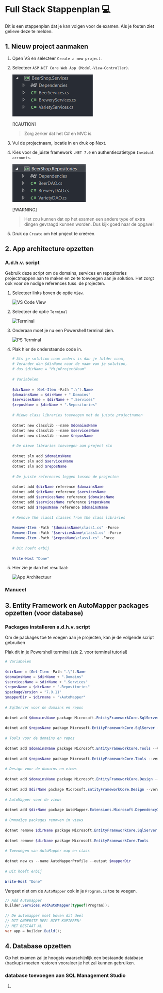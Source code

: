 # Full Stack Stappenplan :computer:

Dit is een stappenplan dat je kan volgen voor de examen. Als je fouten ziet gelieve deze te melden.

## 1. Nieuw project aanmaken

1.  Open VS en selecteer `Create a new project`.

2.  Selecteer `ASP.NET Core Web App (Model-View-Controller)`.

    ![ASP.NET Core Web App (Model-View-Controller)](image.png)

    [!CAUTION]
    > Zorg zerker dat het C# en MVC is.

3.  Vul de projectnaam, locatie in en druk op Next.

4.  Kies voor de juiste framework `.NET 7.0` en authentiecatietype `Invidual accounts`.

    ![Alt text](image-1.png)

    [!WARNING]
    > Het zou kunnen dat op het examen een andere type of extra dingen gevraagd kunnen worden. Dus kijk goed naar de opgave!

5.  Druk op `Create` om het project te creëren. 

## 2. App architecture opzetten

### A.d.h.v. script

Gebruik deze script om de domains, services en repositories projectmappen aan te maken en ze te toevoegen aan je solution. Het zorgt ook voor de nodige references tuss. de projecten.

1.  Selecteer links boven de optie `View`.

    ![VS Code View](image-2.png)

2.  Selecteer de optie `Terminal`

    ![Terminal](image-3.png)

3.  Onderaan moet je nu een Powershell terminal zien.

    ![PS Terminal](image-4.png)

4. Plak hier de onderstaande code in.

    ```powershell
    # Als je solution naam anders is dan je folder naam,
    # Verander dan $dirName naar de naam van je solution,
    # dus $dirName = "MijnProjectNaam"

    # Variabelen

    $dirName = (Get-Item -Path ".\").Name
    $domainsName = $dirName + ".Domains"
    $servicesName = $dirName + ".Services"
    $reposName = $dirName + ".Repositories"

    # Niewe class libraries toevoegen met de juiste projectnamen

    dotnet new classlib --name $domainsName
    dotnet new classlib --name $servicesName
    dotnet new classlib --name $reposName

    # De niewe libraries toevoegen aan project sln

    dotnet sln add $domainsName
    dotnet sln add $servicesName
    dotnet sln add $reposName

    # De juiste references leggen tussen de projecten

    dotnet add $dirName reference $domainsName
    dotnet add $dirName reference $servicesName
    dotnet add $servicesName reference $domainsName
    dotnet add $servicesName reference $reposName
    dotnet add $reposName reference $domainsName

    # Remove the class1 classes from the class libraries

    Remove-Item -Path "$domainsName\class1.cs" -Force
    Remove-Item -Path "$servicesName\class1.cs" -Force
    Remove-Item -Path "$reposName\class1.cs" -Force

    # Dit hoeft erbij

    Write-Host "Done"
    ```

5.  Hier zie je dan het resultaat:

    ![App Architectuur](image-5.png)

### Manueel

## 3. Entity Framework en AutoMapper packages opzetten (voor database)

### Packages installeren a.d.h.v. script

Om de packages toe te voegen aan je projecten, kan je de volgende script gebruiken

Plak dit in je Powershell terminal (zie 2. voor terminal tutorial)

```Powershell
# Variabelen

$dirName = (Get-Item -Path ".\").Name
$domainsName = $dirName + ".Domains"
$servicesName = $dirName + ".Services"
$reposName = $dirName + ".Repositories"
$packageVersion = "7.0.11"
$mapperDir = $dirname + "\AutoMapper"

# SqlServer voor de domains en repos

dotnet add $domainsName package Microsoft.EntityFrameworkCore.SqlServer --version $packageVersion

dotnet add $reposName package Microsoft.EntityFrameworkCore.SqlServer --version $packageVersion

# Tools voor de domains en repos

dotnet add $domainsName package Microsoft.EntityFrameworkCore.Tools --version $packageVersion

dotnet add $reposName package Microsoft.EntityFrameworkCore.Tools --version $packageVersion

# Design voor de domains en views

dotnet add $domainsName package Microsoft.EntityFrameworkCore.Design --version $packageVersion

dotnet add $dirName package Microsoft.EntityFrameworkCore.Design --version $packageVersion

# AutoMapper voor de views

dotnet add $dirName package AutoMapper.Extensions.Microsoft.DependencyInjection

# Onnodige packages removen in views

dotnet remove $dirName package Microsoft.EntityFrameworkCore.SqlServer

dotnet remove $dirName package Microsoft.EntityFrameworkCore.Tools

# Toevoegen van AutoMapper map en class

dotnet new cs --name AutoMapperProfile --output $mapperDir

# Dit hoeft erbij

Write-Host "Done"
```

Vergeet niet om de `AutoMapper` ook in je `Program.cs` toe te voegen.

```C#
// Add Automapper
builder.Services.AddAutoMapper(typeof(Program));

// De automapper moet boven dit deel
// DIT ONDERSTE DEEL NIET KOPIEREN!
// HET BESTAAT AL
var app = builder.Build();
```
## 4. Database opzetten

Op het examen zal je hoogsts waarschijnlijk een bestaande database (backup) moeten restoren vooraleer je het zal kunnen gebruiken.

### database toevoegen aan SQL Management Studio

1.  


